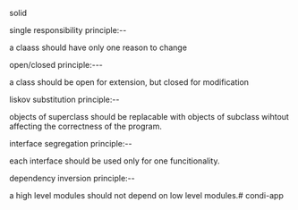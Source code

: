 solid

single responsibility principle:--

a claass should have only one reason to change

open/closed principle:---

a class should be open for extension, but closed for modification

liskov substitution principle:--

objects of superclass should be replacable with objects of subclass wihtout affecting the correctness of the program.

interface segregation principle:--

each interface should be used only for one funcitionality.

dependency inversion principle:--

a high level modules should not depend on low level modules.# condi-app
